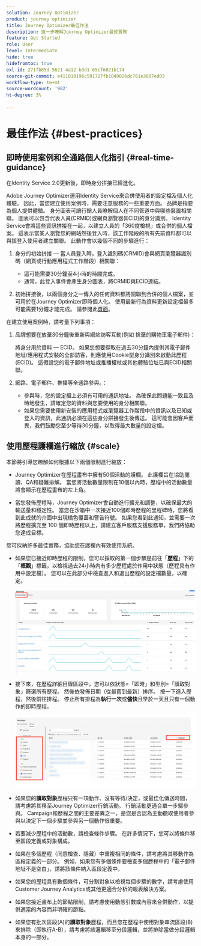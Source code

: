 ```yaml
---
solution: Journey Optimizer
product: journey optimizer
title: Journey Optimizer最佳作法
description: 進一步瞭解Journey Optimizer最佳實務
feature: Get Started
role: User
level: Intermediate
hide: true
hidefromtoc: true
exl-id: 271fb85d-5621-4a12-b3d1-65cf6021b174
source-git-commit: e411810196c591727fb1049826dc761e3807ed03
workflow-type: tm+mt
source-wordcount: '982'
ht-degree: 3%

---
```


# 最佳作法 {#best-practices}

## 即時使用案例和全通路個人化指引 {#real-time-guidance}

在Identity Service 2.0更新後，即時身分拼接已經進化。

Adobe Journey Optimizer運用Identity Service來合併使用者的設定檔及個人化體驗。 因此，當您建立使用案例時，需要注意服務的一些重要方面。 品牌是指要為個人提供體驗。 身分圖表可讓行銷人員瞭解個人在不同管道中與哪些裝置相關聯。 圖表可以包含代表人員(CRMID)或網頁瀏覽器(ECID)的身分識別。 Identity Service會將這些資訊拼接在一起，以建立人員的「360度檢視」或合併的個人檔案。 這表示當某人瀏覽您的網站然後登入時，該工作階段的所有先前資料都可以與該登入使用者建立關聯。 此動作會以幾個不同的步驟進行：

1. 身分的初始拼接 — 當人員登入時，登入識別碼(CRMID)會與網頁瀏覽器識別碼（網頁或行動應用程式工作階段）相關聯：

   * 這可能需要30分鐘至4小時的時間完成。
   * 通常，此登入事件會產生身分圖表，將CRMID與ECID連結。

1. 初始拼接後，以兩個身分之一傳入的任何資料都將關聯到合併的個人檔案，並可用於在Journey Optimizer即時個人化。 使用最新行為資料更新設定檔最多可能需要1分鐘才能完成。 請參閱此[頁面](https://experienceleague.adobe.com/docs/experience-platform/ingestion/streaming/overview.html?lang=zh-Hant)。

在建立使用案例時，請考量下列事項：

1. 品牌想要在放棄30分鐘後重新與網站訪客互動(例如 捨棄的購物車電子郵件)：

   將身分用於資料 — ECID。 如果您想要擷取在過去30分鐘內提供其電子郵件地址/應用程式安裝的全部訪客，則應使用Cookie型身分識別來啟動此歷程(ECID)。 這假設您的電子郵件地址或推播權杖或其他體驗位址已與ECID相關聯。

1. 網路、電子郵件、推播等全通路參與。：

   * 參與時，您的設定檔上必須有可用的通訊地址。 為確保此問題能一致且及時地發生，請確定您的資料與您要使用的身分相關聯。
   * 如果您需要使用新安裝的應用程式或瀏覽器工作階段中的資訊以及已知或登入的資訊，此通訊必須在這些身分拼接發生後傳送。 這可能會因客戶而異，我們鼓勵您至少等待30分鐘，以取得最大數量的設定檔。

## 使用歷程護欄進行縮放 {#scale}

本節將引導您瞭解如何根據以下兩個限制進行縮放：

* Journey Optimizer在歷程畫布中擁有50個活動的護欄。 此護欄旨在協助閱讀、QA和疑難排解。 當您將活動數量限制在10個以內時，歷程中的活動數量將會顯示在歷程畫布的左上角。

* 當您發佈歷程時，Journey Optimizer會自動進行擴充和調整，以確保最大的輸送量和穩定性。 當您在沙箱中一次接近100個即時歷程的里程碑時，您將看到此成就的介面中出現橘色覆蓋和警告符號。 如果您看到此通知，並需要一次將歷程擴充至 100 個即時歷程以上，請建立客戶服務支援服務單，我們將協助您達成目標。

您可採納許多最佳實務，協助您在護欄內有效使用系統。

* 如果您已接近即時歷程的限制，您可以採取的第一個步驟是前往「**歷程**」下的「**概觀**」標籤，以檢視過去24小時內有多少歷程處於作用中狀態（歷程具有作用中設定檔）。 您可以在此部分中檢查進入和退出歷程的設定檔數量，以確定。

  ![](assets/journey-guardrails2.png)

* 接下來，在歷程詳細目錄區段中，您可以依狀態=「即時」和型別=「讀取對象」篩選所有歷程。 然後依發佈日期（從最舊到最新）排序。 按一下進入歷程，然後前往排程。 停止所有排程為&#x200B;**執行一次**&#x200B;或&#x200B;**儘快**&#x200B;且早於一天且只有一個動作的即時歷程。

  ![](assets/journey-guardrails1.png)

* 如果您的&#x200B;**讀取對象**&#x200B;歷程只有一項動作、沒有等待/決定，或最佳化傳送時間，請考慮將其移至Journey Optimizer行銷活動。 行銷活動更適合單一步驟參與。 Campaign和歷程之間的主要差異之一，是您是否認為主動聽取使用者參與以決定下一個步驟並參與另一個動作很重要。
* 若要減少歷程中的活動數，請檢查條件步驟。 在許多情況下，您可以將條件移至區段定義或對象構成。
* 如果在多個歷程（同意檢查、隱藏）中重複相同的條件，請考慮將其移動作為區段定義的一部分。 例如，如果您有多個條件要檢查多個歷程中的「電子郵件地址不是空白」，請將該條件納入區段定義中。
* 如果您的歷程具有數個條件，可分割對象以檢視每個步驟的數字，請考慮使用Customer Journey Analytics或其他更適合分析的報表解決方案。
* 如果您接近畫布上的節點限制，請考慮使用動態引數或內容來合併動作，以提供適當的內容而非明確的節點。

* 如果您有批次區段(A)的&#x200B;**讀取對象**&#x200B;歷程，而且您在歷程中使用對象串流區段(B)來排除（即執行A-B），請考慮將該邏輯移至分段邏輯，並將排除當做分段邏輯本身的一部分。
